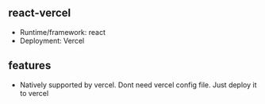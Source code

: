 ## react-vercel
- Runtime/framework: react
- Deployment: Vercel

## features
- Natively supported by vercel. Dont need vercel config file. Just deploy it to vercel